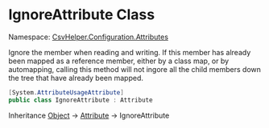 # IgnoreAttribute Class

Namespace: [CsvHelper.Configuration.Attributes](/api/CsvHelper.Configuration.Attributes)

Ignore the member when reading and writing. If this member has already been mapped as a reference member, either by a class map, or by automapping, calling this method will not ingore all the child members down the tree that have already been mapped.

```cs
[System.AttributeUsageAttribute]
public class IgnoreAttribute : Attribute
```

Inheritance [Object](https://docs.microsoft.com/en-us/dotnet/api/system.object) -> [Attribute](https://docs.microsoft.com/en-us/dotnet/api/system.attribute) -> IgnoreAttribute
